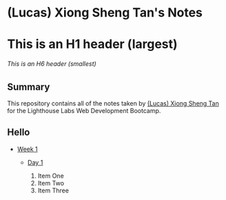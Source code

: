 # (Lucas) Xiong Sheng Tan's Notes

# This is an H1 header (largest)
###### This is an H6 header (smallest)

## Summary

This repository contains all of the notes taken by [(Lucas) Xiong Sheng Tan](https://github.com/lucasxtan) for the Lighthouse Labs Web Development Bootcamp.

## Hello

* [Week 1](/Week_1)
  * [Day 1](/Week_1/Day_1)

    1. Item One
    2. Item Two
    3. Item Three

  
